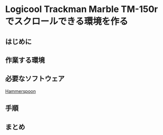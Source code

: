# Logicool Trackman Marble TM-150rでスクロールできる環境を作る
<!-- date:2019-04-25 11:43:35 -->

## はじめに

## 作業する環境

## 必要なソフトウェア
[Hammerspoon](http://www.hammerspoon.org/)
## 手順

## まとめ
